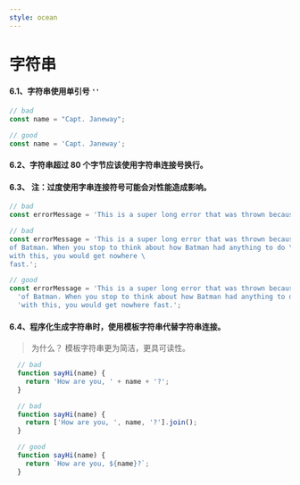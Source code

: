 ```yaml
---
style: ocean
---
```

字符串
===

#### 6.1、字符串使用单引号 `''`

```javascript
// bad
const name = "Capt. Janeway";

// good
const name = 'Capt. Janeway';
```
#### 6.2、字符串超过 80 个字节应该使用字符串连接号换行。


#### 6.3、 注：过度使用字串连接符号可能会对性能造成影响。

```javascript
// bad
const errorMessage = 'This is a super long error that was thrown because of Batman. When you stop to think about how Batman had anything to do with this, you would get nowhere fast.';

// bad
const errorMessage = 'This is a super long error that was thrown because \
of Batman. When you stop to think about how Batman had anything to do \
with this, you would get nowhere \
fast.';

// good
const errorMessage = 'This is a super long error that was thrown because ' +
  'of Batman. When you stop to think about how Batman had anything to do ' +
  'with this, you would get nowhere fast.';
```
#### 6.4、程序化生成字符串时，使用模板字符串代替字符串连接。

>	为什么？
	模板字符串更为简洁，更具可读性。

```javascript
  // bad
  function sayHi(name) {
    return 'How are you, ' + name + '?';
  }

  // bad
  function sayHi(name) {
    return ['How are you, ', name, '?'].join();
  }

  // good
  function sayHi(name) {
    return `How are you, ${name}?`;
  }
```
